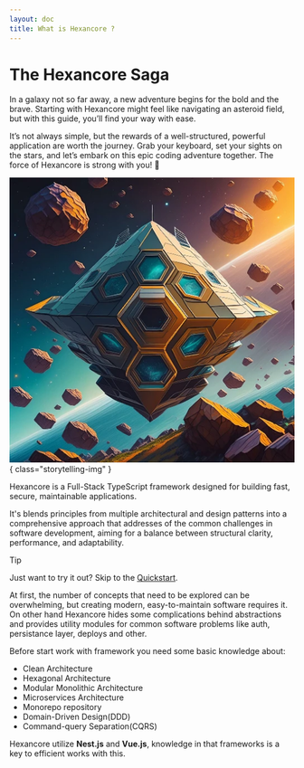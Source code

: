 ```yaml
---
layout: doc
title: What is Hexancore ?
---
```


# The Hexancore Saga

In a galaxy not so far away, a new adventure begins for the bold and the brave. Starting with Hexancore might feel like navigating an asteroid field, but with this guide, you’ll find your way with ease.

It’s not always simple, but the rewards of a well-structured, powerful application are worth the journey. Grab your keyboard, set your sights on the stars, and let’s embark on this epic coding adventure together. The force of Hexancore is strong with you! 🌌

![An image](../assets/spaceship-asteroids.webp){ class="storytelling-img" }

Hexancore is a Full-Stack TypeScript framework designed for building fast, secure, maintainable applications.

It's blends principles from multiple architectural and design patterns into a comprehensive approach that addresses of the common challenges in software development, aiming for a balance between structural clarity, performance, and adaptability.

> [!TIP]
> Just want to try it out? Skip to the [Quickstart](./getting-started).

At first, the number of concepts that need to be explored can be overwhelming, but creating modern, easy-to-maintain software requires it.
On other hand Hexancore hides some complications behind abstractions and provides utility modules for common software problems like auth, persistance layer,  deploys and other.

Before start work with framework you need some basic knowledge about:
- Clean Architecture
- Hexagonal Architecture
- Modular Monolithic Architecture
- Microservices Architecture
- Monorepo repository
- Domain-Driven Design(DDD)
- Command-query Separation(CQRS)

Hexancore utilize **Nest.js** and **Vue.js**, knowledge in that frameworks is a key to efficient works with this.